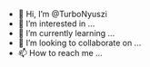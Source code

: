 - 👋 Hi, I’m @TurboNyuszi
- 👀 I’m interested in ...
- 🌱 I’m currently learning ...
- 💞️ I’m looking to collaborate on ...
- 📫 How to reach me ...

<!---
TurboNyuszi/TurboNyuszi is a ✨ special ✨ repository because its `README.md` (this file) appears on your GitHub profile.
You can click the Preview link to take a look at your changes.
--->
